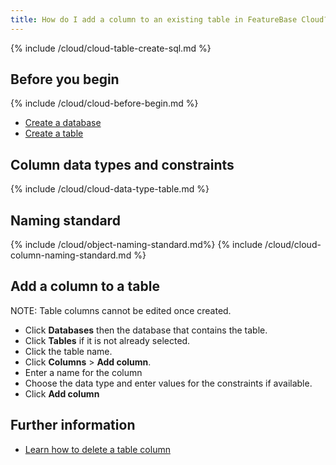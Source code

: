 ```yaml
---
title: How do I add a column to an existing table in FeatureBase Cloud?
---
```


{% include /cloud/cloud-table-create-sql.md %}

## Before you begin

{% include /cloud/cloud-before-begin.md %}
* [Create a database](/cloud/cloud-databases/cloud-db-create)
* [Create a table](/cloud/cloud-tables/cloud-table-create)

## Column data types and constraints

{% include /cloud/cloud-data-type-table.md %}

## Naming standard

{% include /cloud/object-naming-standard.md%}
{% include /cloud/cloud-column-naming-standard.md %}

## Add a column to a table

NOTE: Table columns cannot be edited once created.

* Click **Databases** then the database that contains the table.
* Click **Tables** if it is not already selected.
* Click the table name.
* Click **Columns** > **Add column**.
* Enter a name for the column
* Choose the data type and enter values for the constraints if available.
* Click **Add column**

## Further information

* [Learn how to delete a table column](/cloud/cloud-tables/cloud-table-delete-column)
